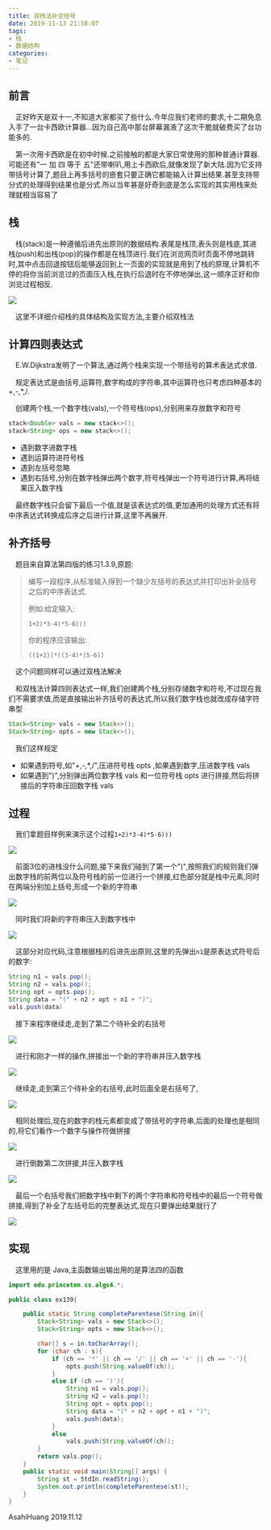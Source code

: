 ```yaml
---
title: 双栈法补全括号
date: 2019-11-13 21:58:07
tags:
- 栈
- 数据结构
categories:
- 笔记
---
```


## 前言

&emsp;正好昨天是双十一,不知道大家都买了些什么.今年应我们老师的要求,十二期免息入手了一台卡西欧计算器...因为自己高中那台屏幕漏液了这次干脆就破费买了台功能多的.

<!--more-->

&emsp;第一次用卡西欧是在初中时候.之前接触的都是大家日常使用的那种普通计算器.可能还有"一 加 四 等于 五"还带喇叭,用上卡西欧后,就像发现了新大陆.因为它支持带括号计算了,题目上再多括号的嵌套只要正确它都能输入计算出结果.甚至支持带分式的处理得到结果也是分式.所以当年甚是好奇到底是怎么实现的其实用栈来处理就相当容易了


## 栈

&emsp;栈(stack)是一种遵循后进先出原则的数据结构.表尾是栈顶,表头则是栈底,其进栈(push)和出栈(pop)的操作都是在栈顶进行.我们在浏览网页时页面不停地跳转时,其中点击回退按钮后能够返回到上一页面的实现就是用到了栈的原理,计算机不停的将你当前浏览过的页面压入栈,在执行后退时在不停地弹出,这一顺序正好和你浏览过程相反.

![](https://files.catbox.moe/fthubu.png)

&emsp;这里不详细介绍栈的具体结构及实现方法,主要介绍双栈法

## 计算四则表达式

&emsp;E.W.Dijkstra发明了一个算法,通过两个栈来实现一个带括号的算术表达式求值.

&emsp;规定表达式是由括号,运算符,数字构成的字符串,其中运算符也只考虑四种基本的+,-,*,/.

&emsp;创建两个栈,一个数字栈(vals),一个符号栈(ops),分别用来存放数字和符号

```java
stack<Double> vals = new stack<>();
stack<String> ops = new stack<>();
```



* 遇到数字进数字栈
* 遇到运算符进符号栈
* 遇到左括号忽略
* 遇到右括号,分别在数字栈弹出两个数字,符号栈弹出一个符号进行计算,再将结果压入数字栈

&emsp;最终数字栈只会留下最后一个值,就是该表达式的值,更加通用的处理方式还有将中序表达式转换成后序之后进行计算,这里不再展开.

## 补齐括号

&emsp;题目来自算法第四版的练习1.3.9,原题:

> 编写一段程序,从标准输入得到一个缺少左括号的表达式并打印出补全括号之后的中序表达式.
>
> 例如:给定输入:
>
> ``1+2)*3-4)*5-6)))``
>
> 你的程序应该输出:
>
> ``((1+2))*((3-4)*(5-6))``

&emsp;这个问题同样可以通过双栈法解决

&emsp;和双栈法计算四则表达式一样,我们创建两个栈,分别存储数字和符号,不过现在我们不需要求值,而是直接输出补齐括号的表达式,所以我们数字栈也就改成存储字符串型

```java
Stack<String> vals = new Stack<>();
Stack<String> opts = new Stack<>();
```

&emsp;我们这样规定

* 如果遇到符号,如"+,-,*,/",压进符号栈 opts ,如果遇到数字,压进数字栈 vals
* 如果遇到")",分别弹出两位数字栈 vals 和一位符号栈 opts 进行拼接,然后将拼接后的字符串压回数字栈 vals

## 过程

&emsp;我们拿题目样例来演示这个过程``1+2)*3-4)*5-6)))``

![](https://files.catbox.moe/kcqcva.png)

&emsp;前面3位的进栈没什么问题,接下来我们碰到了第一个")",按照我们的规则我们弹出数字栈的前两位以及符号栈的前一位进行一个拼接,红色部分就是栈中元素,同时在两端分别加上括号,形成一个新的字符串

![](https://files.catbox.moe/niqofp.png)

&emsp;同时我们将新的字符串压入到数字栈中

![](https://files.catbox.moe/vp4cmw.png)

&emsp;这部分对应代码,注意根据栈的后进先出原则,这里的先弹出``n1``是原表达式符号后的数字:

```java
String n1 = vals.pop();
String n2 = vals.pop();
String opt = opts.pop();
String data = "(" + n2 + opt + n1 + ")";
vals.push(data)
```

&emsp;接下来程序继续走,走到了第二个待补全的右括号

![](https://files.catbox.moe/vw1j85.png)

&emsp;进行和刚才一样的操作,拼接出一个新的字符串并压入数字栈

![](https://files.catbox.moe/gtgkmk.png)

&emsp;继续走,走到第三个待补全的右括号,此时后面全是右括号了,

![](https://files.catbox.moe/bptf1s.png)

&emsp;相同处理后,现在的数字的栈元素都变成了带括号的字符串,后面的处理也是相同的,将它们看作一个数字与操作符做拼接

![](https://files.catbox.moe/rcuzjj.png)

&emsp;进行倒数第二次拼接,并压入数字栈

![](https://files.catbox.moe/id7v1o.png)

&emsp;最后一个右括号我们把数字栈中剩下的两个字符串和符号栈中的最后一个符号做拼接,得到了补全了左括号后的完整表达式,现在只要弹出结果就行了

![](https://files.catbox.moe/f8jrbk.png)

## 实现

&emsp;这里用的是 Java,主函数输出输出用的是算法四的函数

```java
import edu.princeton.cs.algs4.*;

public class ex139{

    public static String completeParentese(String in){
        Stack<String> vals = new Stack<>();
        Stack<String> opts = new Stack<>();

        char[] s = in.toCharArray();
        for (char ch : s){
            if (ch == '*' || ch == '/' || ch == '+' || ch == '-'){
                opts.push(String.valueOf(ch));
            }
            else if (ch == ')'){
                String n1 = vals.pop();
                String n2 = vals.pop();
                String opt = opts.pop();
                String data = "(" + n2 + opt + n1 + ")";
                vals.push(data);
            }
            else 
                vals.push(String.valueOf(ch));
        }
        return vals.pop();
    }
    public static void main(String[] args) {
        String st = StdIn.readString();
        System.out.println(completeParentese(st));
    }
}
```

   

AsahiHuang
2019.11.12